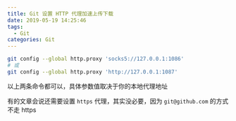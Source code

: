 ```yaml
---
title: Git 设置 HTTP 代理加速上传下载
date: 2019-05-19 14:25:46
tags:
  - Git
categories: Git
---
```


```bash
git config --global http.proxy 'socks5://127.0.0.1:1086'
# 或
git config --global http.proxy 'http://127.0.0.1:1087'
```

以上两条命令都可以，具体参数值取决于你的本地代理地址

有的文章会说还需要设置 `https` 代理，其实没必要，因为 `git@github.com` 的方式不走 https
